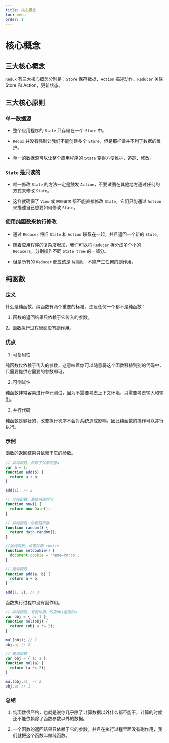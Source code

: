 ```yaml
---
title: 核心概念
toc: menu
order: 1
---
```


# 核心概念

## 三大核心概念

`Redux` 有三大核心概念分别是：`Store` 保存数据、`Action` 描述动作、`Reducer` 关联 Store 和 Action，更新状态。

## 三大核心原则

### 单一数据源

- 整个应用程序的 `State` 只存储在一个 `Store` 中。

- `Redux` 并没有强制让我们不能创建多个 `Store`，但是那样做并不利于数据的维护。

- 单一的数据源可以让整个应用程序的 `State` 变得方便维护、追踪、修改。

### `State` 是只读的

- 唯一修改 `State` 的方法一定是触发 `Action`，不要试图在其他地方通过任何的方式来修改 `State`。

- 这样就确保了 `View` 或 `网络请求` 都不能直接修改 `State`，它们只能通过 `Action` 来描述自己想要如何修改 `State`。

### 使用纯函数来执行修改

- 通过 `Reducer` 将旧 `State` 和 `Action` 联系在一起，并且返回一个新的 `State`。

- 随着应用程序的复杂度增加，我们可以将 `Reducer` 拆分成多个小的 `Reducers`，分别操作不同 `State tree` 的一部分。

- 但是所有的 `Reducer` 都应该是 `纯函数`，不能产生任何的副作用。

## 纯函数

### 定义

什么是纯函数，纯函数有两个重要的标准，违反任何一个都不是纯函数：

1. 函数的返回结果只依赖于它传入的参数。

2。函数执行过程里面没有副作用。

### 优点

1. 可复用性

纯函数仅依赖于传入的参数，这意味着你可以随意将这个函数移植到别的代码中，只需要提供它需要的参数即可。

2. 可测试性

纯函数非常容易进行单元测试，因为不需要考虑上下文环境，只需要考虑输入和输出。

3. 并行代码

纯函数是健壮的，改变执行次序不会对系统造成影响，因此纯函数的操作可以并行执行。

### 示例

函数的返回结果只依赖于它的参数。

```js
// 非纯函数，依赖了外部变量a
var a = 1;
function add(b) {
  return a + b;
}

add(1); // 2

// 非纯函数，依赖系统时间
function now() {
  return new Date();
}

// 非纯函数，依赖随机数
function random() {
  return Math.random();
}

//非纯函数，设置外部 cookie
function setCookie() {
  document.cookie = 'name=Porco';
}

// 是纯函数
function add(a, b) {
  return a + b;
}

add(1, 2); // 3
```

函数执行过程中没有副作用。

```js
// 非纯函数，有副作用，改变obj里面的a
var obj = { a: 1 };
function mul(obj) {
  return (obj.a *= 2);
}

mul(obj); // 2
obj.a; // 2

// 是纯函数
var obj = { a: 1 };
function mul(a) {
  return (a *= 2);
}

mul(obj.a); // 2
obj.a; // 1
```

### 总结

1. 纯函数很严格，也就是说你几乎除了计算数据以外什么都不能干，计算的时候还不能依赖除了函数参数以外的数据。

2. 一个函数的返回结果只依赖于它的参数，并且在执行过程里面没有副作用，我们就把这个函数叫做纯函数。
